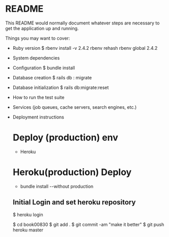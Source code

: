 # README

This README would normally document whatever steps are necessary to get the
application up and running.

Things you may want to cover:

* Ruby version
  $ rbenv install -v 2.4.2 rbenv rehash rbenv global 2.4.2

* System dependencies

* Configuration
  $ bundle install
* Database creation
  $ rails db : migrate
* Database initialization
  $ rails db:migrate:reset
* How to run the test suite

* Services (job queues, cache servers, search engines, etc.)

* Deployment instructions
  # Deploy (production) env
  * Heroku

  # Heroku(production) Deploy
  * bundle install --without production

  ## Initial Login and set heroku repository
  
  $ heroku login

  $ cd book00830
  $ git add .
  $ git commit -am "make it better"
  $ git push heroku master

